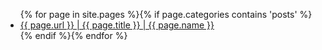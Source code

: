 <ul>{% for page in site.pages %}{% if page.categories contains 'posts' %}
      <li>
        <a href="{{ page.url }}">{{ page.url }} | {{ page.title }} | {{ page.name }}</a>
      </li>{% endif %}{% endfor %}
    </ul>
